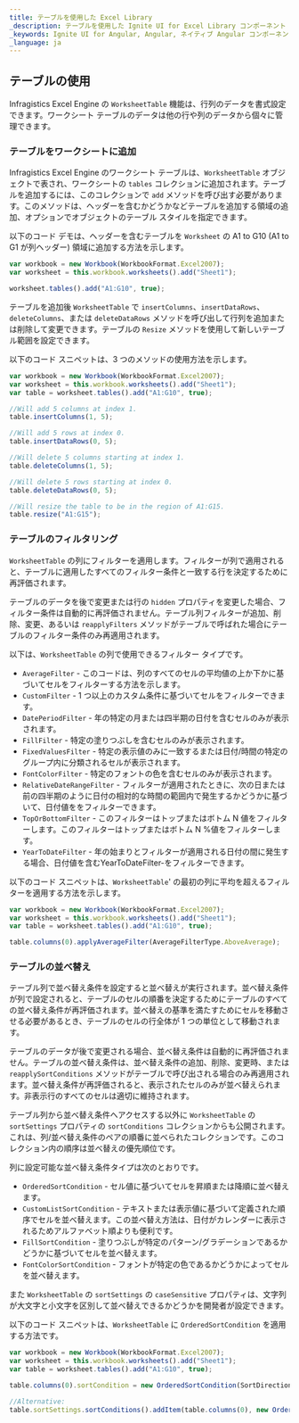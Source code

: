 ```yaml
---
title: テーブルを使用した Excel Library
_description: テーブルを使用した Ignite UI for Excel Library コンポーネント
_keywords: Ignite UI for Angular, Angular, ネイティブ Angular コンポーネント スイート, ネイティブ Angular コントロール, ネイティブ Angular コンポーネント, ネイティブ Angular コンポーネント ライブラリ, Angular Excel ライブラリ, Angular Excel ライブラリ例,  Angular Excel Library コンポーネント, Angular Excel Engine, Tables, Sorting, フィルタリング
_language: ja
---
```

## テーブルの使用

Infragistics Excel Engine の `WorksheetTable` 機能は、行列のデータを書式設定できます。ワークシート テーブルのデータは他の行や列のデータから個々に管理できます。

<!--### Demo

<!-- <div class="sample-container loading" style="height: 500px">
    <iframe id="excel-library-overview-sample-iframe" src='{environment:demosBaseUrl}/excel-library-working-with-tables' width="100%" height="100%" seamless="" frameBorder="0" onload="onSampleIframeContentLoaded(this);"></iframe>
</div>
<div>
    <!-- TODO uncomment when Stackblitz is ready for EXCEL
    <button data-localize="stackblitz" disabled class="stackblitz-btn"   data-iframe-id="excel-library-working-with-tables-iframe" data-demos-base-url="{environment:demosBaseUrl}">StackBlitz で開く
    </button>
</div>  -->

<div class="divider--half"></div>

### テーブルをワークシートに追加

Infragistics Excel Engine のワークシート テーブルは、`WorksheetTable` オブジェクトで表され、ワークシートの `tables` コレクションに追加されます。テーブルを追加するには、このコレクションで `add` メソッドを呼び出す必要があります。このメソッドは、ヘッダーを含むかどうかなどテーブルを追加する領域の追加、オプションでオブジェクトのテーブル スタイルを指定できます。

以下のコード デモは、ヘッダーを含むテーブルを `Worksheet` の A1 to G10 (A1 to G1 が列ヘッダー) 領域に追加する方法を示します。

```typescript
var workbook = new Workbook(WorkbookFormat.Excel2007);
var worksheet = this.workbook.worksheets().add("Sheet1");

worksheet.tables().add("A1:G10", true);
```

テーブルを追加後 `WorksheetTable` で `insertColumns`、`insertDataRows`、`deleteColumns`、または `deleteDataRows` メソッドを呼び出して行列を追加または削除して変更できます。テーブルの `Resize` メソッドを使用して新しいテーブル範囲を設定できます。

以下のコード スニペットは、3 つのメソッドの使用方法を示します。

```typescript
var workbook = new Workbook(WorkbookFormat.Excel2007);
var worksheet = this.workbook.worksheets().add("Sheet1");
var table = worksheet.tables().add("A1:G10", true);

//Will add 5 columns at index 1.
table.insertColumns(1, 5);

//Will add 5 rows at index 0.
table.insertDataRows(0, 5);

//Will delete 5 columns starting at index 1.
table.deleteColumns(1, 5);

//Will delete 5 rows starting at index 0.
table.deleteDataRows(0, 5);

//Will resize the table to be in the region of A1:G15.
table.resize("A1:G15");
```

### テーブルのフィルタリング
`WorksheetTable` の列にフィルターを適用します。フィルターが列で適用されると、テーブルに適用したすべてのフィルター条件と一致する行を決定するために再評価されます。

テーブルのデータを後で変更または行の `hidden` プロパティを変更した場合、フィルター条件は自動的に再評価されません。テーブル列フィルターが追加、削除、変更、あるいは `reapplyFilters` メソッドがテーブルで呼ばれた場合にテーブルのフィルター条件のみ再適用されます。

以下は、`WorksheetTable` の列で使用できるフィルター タイプです。

- `AverageFilter` - このコードは、列のすべてのセルの平均値の上か下かに基づいてセルをフィルターする方法を示します。
- `CustomFilter` - 1 つ以上のカスタム条件に基づいてセルをフィルターできます。
- `DatePeriodFilter` - 年の特定の月または四半期の日付を含むセルのみが表示されます。
- `FillFilter` - 特定の塗りつぶしを含むセルのみが表示されます。
- `FixedValuesFilter` - 特定の表示値のみに一致するまたは日付/時間の特定のグループ内に分類されるセルが表示されます。
- `FontColorFilter` - 特定のフォントの色を含むセルのみが表示されます。
- `RelativeDateRangeFilter` - フィルターが適用されたときに、次の日または前の四半期のように日付の相対的な時間の範囲内で発生するかどうかに基づいて、日付値ををフィルターできます。
- `TopOrBottomFilter` - このフィルターはトップまたはボトム N 値をフィルターします。このフィルターはトップまたはボトム N %値をフィルターします。
- `YearToDateFilter` - 年の始まりとフィルターが適用される日付の間に発生する場合、日付値を含むYearToDateFilter-をフィルターできます。

以下のコード スニペットは、`WorksheetTable`' の最初の列に平均を超えるフィルターを適用する方法を示します。

```typescript
var workbook = new Workbook(WorkbookFormat.Excel2007);
var worksheet = this.workbook.worksheets().add("Sheet1");
var table = worksheet.tables().add("A1:G10", true);

table.columns(0).applyAverageFilter(AverageFilterType.AboveAverage);
```

### テーブルの並べ替え
テーブル列で並べ替え条件を設定すると並べ替えが実行されます。並べ替え条件が列で設定されると、テーブルのセルの順番を決定するためにテーブルのすべての並べ替え条件が再評価されます。並べ替えの基準を満たすためにセルを移動させる必要があるとき、テーブルのセルの行全体が 1 つの単位として移動されます。

テーブルのデータが後で変更される場合、並べ替え条件は自動的に再評価されません。テーブルの並べ替え条件は、並べ替え条件の追加、削除、変更時、または `reapplySortConditions` メソッドがテーブルで呼び出される場合のみ再適用されます。並べ替え条件が再評価されると、表示されたセルのみが並べ替えられます。非表示行のすべてのセルは適切に維持されます。

テーブル列から並べ替え条件へアクセスする以外に `WorksheetTable` の `sortSettings` プロパティの `sortConditions` コレクションからも公開されます。これは、列/並べ替え条件のペアの順番に並べられたコレクションです。このコレクション内の順序は並べ替えの優先順位です。

列に設定可能な並べ替え条件タイプは次のとおりです。

- `OrderedSortCondition` - セル値に基づいてセルを昇順または降順に並べ替えます。
- `CustomListSortCondition` - テキストまたは表示値に基づいて定義された順序でセルを並べ替えます。この並べ替え方法は、日付がカレンダーに表示されるためアルファベット順よりも便利です。
- `FillSortCondition` - 塗りつぶしが特定のパターン/グラデーションであるかどうかに基づいてセルを並べ替えます。
- `FontColorSortCondition` - フォントが特定の色であるかどうかによってセルを並べ替えます。

また `WorksheetTable` の `sortSettings` の `caseSensitive` プロパティは、文字列が大文字と小文字を区別して並べ替えできるかどうかを開発者が設定できます。

以下のコード スニペットは、`WorksheetTable` に `OrderedSortCondition` を適用する方法です。

```typescript
var workbook = new Workbook(WorkbookFormat.Excel2007);
var worksheet = this.workbook.worksheets().add("Sheet1");
var table = worksheet.tables().add("A1:G10", true);

table.columns(0).sortCondition = new OrderedSortCondition(SortDirection.Ascending);

//Alternative:
table.sortSettings.sortConditions().addItem(table.columns(0), new OrderedSortCondition(SortDirection.Ascending));
```
